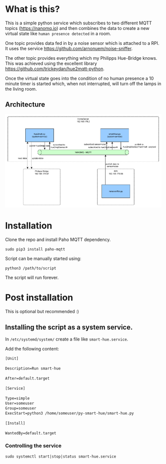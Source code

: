 # What is this?
This is a simple python service which subscribes to two different MQTT topics (https://nanomq.io) and then combines the data to create a new virtual state like `human presence detected` in a room. 

One topic provides data fed in by a noise sensor which is attached to a RPI. It uses the service https://github.com/arnonuem/noise-sniffer.

The other topic provides everything which my Philipps Hue-Bridge knows. This was achieved using the excellent library https://github.com/trickeydan/hue2mqtt-python.

Once the virtual state goes into the condition of no human presence a 10 minute timer is started which, when not interrupted, will turn off the lamps in the living room.

## Architecture

![Architecture overview](https://github.com/arnonuem/py-smart-hue/blob/main/smart-hue-arch.png?raw=true)

# Installation
Clone the repo and install Paho MQTT dependency.
```
sudo pip3 install paho-mqtt
```
Script can be manually started using:
```
python3 /path/to/script
```
The script will run forever.

# Post installation
This is optional but recommended :)

## Installing the script as a system service.
In `/etc/systemd/system/` create a file like `smart-hue.service`.

Add the following content:
```
[Unit]

Description=Run smart-hue

After=default.target

[Service]

Type=simple
User=someuser
Group=someuser
ExecStart=python3 /home/someuser/py-smart-hue/smart-hue.py

[Install]

WantedBy=default.target
```

### Controlling the service
```
sudo systemctl start|stop|status smart-hue.service
```


